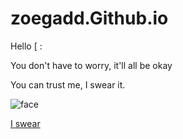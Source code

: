 # zoegadd.Github.io
  <p>Hello [ :</p>
  You don't have to worry, it'll all be okay
  <p>You can trust me, I swear it.</p>

![face](https://t3.ftcdn.net/jpg/01/12/43/90/360_F_112439016_DkgjEftsYWLvlYtyl7gVJo1H9ik7wu1z.jpg)


[I swear](https://zoegadd.Github.io/testing.html)
